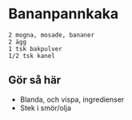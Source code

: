 # Bananpannkaka
```
2 mogna, mosade, bananer
2 ägg
1 tsk bakpulver
1/2 tsk kanel
```
## Gör så här
* Blanda, och vispa, ingredienser
* Stek i smör/olja
